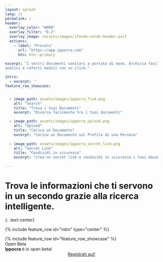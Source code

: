 ```yaml
---
layout: splash
lang: it
permalink: /
header:
  overlay_color: "#000"
  overlay_filter: "0.2"
  overlay_image: /assets/images/sfondo-verde-header.avif
  actions:
    - label: "Provalo"
      url: "https://app.ippocra.com"
      btn: btn--primary
  
excerpt: "I vostri documenti sanitari a portata di mano. Archivia facilmente, trova e condividi le tuoi
analisi e referti medici con un click."

intro: 
  - excerpt: ''
feature_row_showcase:


  - image_path: assets/images/ippocra_find.png
    alt: "Search"
    title: "Trova i tuoi Documenti"
    excerpt: "Ricerca facilmente tra i tuoi documenti"

  - image_path: assets/images/ippocra_upload.png
    alt: "Upload"
    title: "Carica un Documento"
    excerpt: "Carica un Documento sul Profilo di una Persona"
    
  - image_path: assets/images/ippocra_secret_link.png
    alt: "Secret Link"
    title: "Condividi in sicurezza"
    excerpt: "Crea un secret link e condividi in sicurezza i tuoi documenti"
    
---
```

# Trova le informazioni che ti servono in un secondo grazie alla ricerca intelligente. 
{: .text-center}

{% include feature_row id="intro" type="center" %}


<div id="screenshots">
{% include feature_row id="feature_row_showcase" %}
</div>

<div id="hero-headline">
Open Beta
</div>


<div id="hero-paragraph">
<b>Ippocra</b> è in open beta!
</div>

<center>
<a id="register-call" href="https://app.ippocra.com/register" class="btn btn--primary">Registrati qui!</a>
</center>
